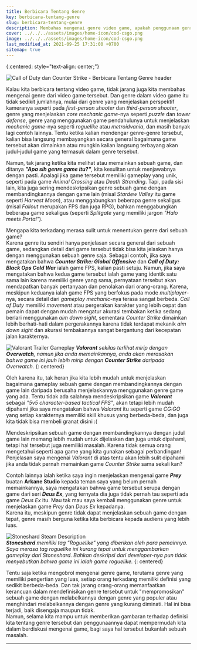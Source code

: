 ```yaml
---
title: Berbicara Tentang Genre
key: berbicara-tentang-genre
slug: berbicara-tentang-genre
description: Membahas mengenai genre video game, apakah penggunaan genre ini penting dan diperlukan atau hanya sebuah istilah yang malah membuat orang-orang menjadi lebih bingung terhadap video game tersebut.
cover: ../../../assets/images/home-icon/cod-csgo.png
image: ../../../assets/images/home-icon/cod-csgo.png
last_modified_at: 2021-09-25 17:31:00 +0700
sitemap: true
---
```


{:centered: style="text-align: center;"}

![Call of Duty dan Counter Strike - Berbicara Tentang Genre header](../../../assets/images/cod-csgo.png)

Kalau kita berbicara tentang video game, tidak jarang juga kita membahas mengenai genre dari video game tersebut. Dan genre dalam video game itu tidak sedikit jumlahnya, mulai dari genre yang menjelaskan perspektif kameranya seperti pada *first-person shooter* dan *third-person shooter*, genre yang menjelaskan *core mechanic game*-nya seperti *puzzle* dan *tower defense*, genre yang menggunakan game pendahulunya untuk menjelaskan *mechanic game*-nya seperti *roguelike* atau *metroidvania*, dan masih banyak lagi contoh lainnya. Tentu ketika kalian mendengar genre-genre tersebut, kalian bisa langsung membayangkan secara general bagaimana game tersebut akan dimainkan atau mungkin kalian langsung terbayang akan judul-judul game yang termasuk dalam genre tersebut.  

Namun, tak jarang ketika kita melihat atau memainkan sebuah game, dan ditanya ***"Apa sih genre game itu?"***, kita kesulitan untuk menjawabnya dengan pasti. Apalagi jika game tersebut memiliki gameplay yang unik, seperti pada game *Animal Crossing* atau *Death Stranding*. Tapi, pada sisi lain, kita juga sering mendeskripsikan genre sebuah game dengan membandingkannya dengan game lain (misal *Stardew Valley* itu game seperti *Harvest Moon*), atau menggabungkan beberapa genre sekaligus (misal *Fallout* merupakan FPS dan juga RPG), bahkan menggabungkan beberapa game sekaligus (seperti *Splitgate* yang memiliki jargon *"Halo meets Portal"*).

Mengapa kita terkadang merasa sulit untuk menentukan genre dari sebuah game?  
Karena genre itu sendiri hanya penjelasan secara general dari sebuah game, sedangkan detail dari game tersebut tidak bisa kita jelaskan hanya dengan menggunakan sebuah genre saja. Sebagai contoh, jika saya mengatakan bahwa ***Counter Strike: Global Offensive*** dan ***Call of Duty: Black Ops Cold War*** ialah game FPS, kalian pasti setuju. Namun, jika saya mengatakan bahwa kedua game tersebut ialah game yang identik satu sama lain karena memiliki genre yang sama, pernyataan tersebut akan mendapatkan banyak pertanyaan dan penolakan dari orang-orang. 
Karena, meskipun keduanya ialah game FPS yang berfokus pada mode *multiplayer*-nya, secara detail dari *gameplay mechanic*-nya terasa sangat berbeda. *Call of Duty* memiliki *movement* atau pergerakan karakter yang lebih cepat dan pemain dapat dengan mudah mengatur akurasi tembakan ketika sedang berlari menggunakan *aim down sight*, sementara *Counter Strike* dimainkan lebih berhati-hati dalam pergerakannya karena tidak terdapat mekanik *aim down sight* dan akurasi tembakannya sangat bergantung dari kecepatan jalan karakternya.  

![Valorant Trailer Gameplay](../../../assets/images/valorant-trailer.jpg)
***Valorant** sekilas terlihat mirip dengan **Overwatch**, namun jika anda memainkannya, anda akan merasakan bahwa game ini jauh lebih mirip dengan **Counter Strike** daripada Overwatch.*
{: centered} 

Oleh karena itu, tak heran jika kita lebih mudah untuk menjelaskan bagaimana gameplay sebuah game dengan membandingkannya dengan game lain daripada berusaha menjelaskannya menggunakan genre game yang ada. Tentu tidak ada salahnya mendeskripsikan game ***Valorant*** sebagai *"5v5 character-based tactical FPS"*, akan tetapi lebih mudah dipahami jika saya mengatakan bahwa *Valorant* itu seperti game *CG:GO* yang setiap karakternya memiliki skill khusus yang berbeda-beda, dan juga kita tidak bisa membeli granat disini :( 

Mendeskripsikan sebuah game dengan membandingkannya dengan judul game lain memang lebih mudah untuk dijelaskan dan juga untuk dipahami, tetapi hal tersebut juga memiliki masalah. Karena tidak semua orang mengetahui seperti apa game yang kita gunakan sebagai perbandingan! Penjelasan saya mengenai *Valorant* di atas tentu akan lebih sulit dipahami jika anda tidak pernah memainkan game *Counter Strike* sama sekali kan?  

Contoh lainnya ialah ketika saya ingin menjelaskan mengenai game ***Prey*** buatan **Arkane Studio** kepada teman saya yang belum pernah memainkannya, saya mengatakan bahwa game tersebut serupa dengan game dari seri ***Deus Ex***, yang ternyata dia juga tidak pernah tau seperti ada game *Deus Ex* itu. Mau tak mau saya kembali menggunakan genre untuk menjelaskan game *Prey* dan *Deus Ex* kepadanya.  
Karena itu, meskipun genre tidak dapat menjelaskan sebuah game dengan tepat, genre masih berguna ketika kita berbicara kepada audiens yang lebih luas.  

![Stoneshard Steam Description](../../../assets/images/stoneshard-steam-page.png)  
***Stoneshard** memiliki tag "Roguelike" yang diberikan oleh para pemainnya.  
Saya merasa tag roguelike ini kurang tepat untuk menggambarkan gameplay dari Stoneshard. Bahkan deskripsi dari developer-nya pun tidak menyebutkan bahwa game ini ialah game roguelike.*
{: centered}  

Tentu saja ketika mengobrol mengenai genre game, terutama genre yang memiliki pengertian yang luas, setiap orang terkadang memiliki definisi yang sedikit berbeda-beda. Dan tak jarang orang-orang memanfaatkan kerancuan dalam mendefinisikan genre tersebut untuk "mempromosikan" sebuah game dengan melabelkannya dengan genre yang populer atau menghindari melabelkannya dengan genre yang kurang diminati. Hal ini bisa terjadi, baik disengaja maupun tidak.  
Namun, selama kita mampu untuk memberikan gambaran terhadap definisi kita tentang genre tersebut dan penggunaannya dapat mempermudah kita dalam berdiskusi mengenai game, bagi saya hal tersebut bukanlah sebuah masalah.

***